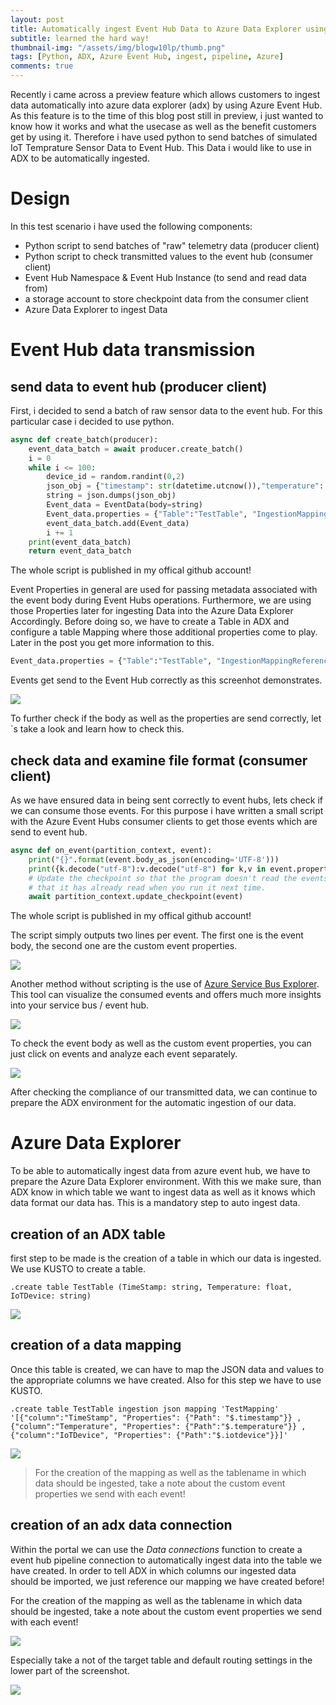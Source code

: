 ```yaml
---
layout: post
title: Automatically ingest Event Hub Data to Azure Data Explorer using Python
subtitle: learned the hard way!
thumbnail-img: "/assets/img/blogw10lp/thumb.png"
tags: [Python, ADX, Azure Event Hub, ingest, pipeline, Azure]
comments: true
---
```


Recently i came across a preview feature which allows customers to ingest data automatically into azure data explorer (adx) by using Azure Event Hub.
As this feature is to the time of this blog post still in preview, i just wanted to know how it works and what the usecase as well as the benefit customers get by using it. 
Therefore i have used python to send batches of simulated IoT Temprature Sensor Data to Event Hub. This Data i would like to use in ADX to be automatically ingested.

# Design

In this test scenario i have used the following components:
* Python script to send batches of "raw" telemetry data (producer client)
* Python script to check transmitted values to the event hub (consumer client)
* Event Hub Namespace & Event Hub Instance (to send and read data from)
* a storage account to store checkpoint data from the consumer client
* Azure Data Explorer to ingest Data

# Event Hub data transmission

## send data to event hub (producer client)

First, i decided to send a batch of raw sensor data to the event hub. For this particular case i decided to use python.


```python
async def create_batch(producer):
    event_data_batch = await producer.create_batch()
    i = 0
    while i <= 100:
        device_id = random.randint(0,2)
        json_obj = {"timestamp": str(datetime.utcnow()),"temperature": round(random.uniform(16.8,37.5),3), "iotdevice": str((device_id))}
        string = json.dumps(json_obj)
        Event_data = EventData(body=string)
        Event_data.properties = {"Table":"TestTable", "IngestionMappingReference":"TestMapping", "Format":"JSON", "Encoding":"UTF-8"}
        event_data_batch.add(Event_data)
        i += 1
    print(event_data_batch)
    return event_data_batch
```
The whole script is published in my offical github account!

Event Properties in general are used for passing metadata associated with the event body during Event Hubs operations. Furthermore, we are using those Properties later for ingesting Data into the Azure Data Explorer Accordingly. Before doing so, we have to create a Table in ADX and configure a table Mapping where those additional properties come to play. Later in the post you get more information to this.

```python
Event_data.properties = {"Table":"TestTable", "IngestionMappingReference":"TestMapping", "Format":"JSON", "Encoding":"UTF-8"}
```


Events get send to the Event Hub correctly as this screenhot demonstrates.

![](/assets/img/20210820/eventhubmessages.png) 

To further check if the body as well as the properties are send correctly, let´s take a look and learn how to check this.

## check data and examine file format (consumer client)

As we have ensured data in being sent correctly to event hubs, lets check if we can consume those events.
For this purpose i have written a small script with the Azure Event Hubs consumer clients to get those events which are send to event hub.

```python
async def on_event(partition_context, event):
    print("{}".format(event.body_as_json(encoding='UTF-8')))
    print({k.decode("utf-8"):v.decode("utf-8") for k,v in event.properties.items()})
    # Update the checkpoint so that the program doesn't read the events
    # that it has already read when you run it next time.
    await partition_context.update_checkpoint(event)

```
The whole script is published in my offical github account!

The script simply outputs two lines per event. The first one is the event body, the second one are the custom event properties.

![](/assets/img/20210820/resultconsumerclientjson.png)

Another method without scripting is the use of [Azure Service Bus Explorer](https://github.com/paolosalvatori/ServiceBusExplorer).
This tool can visualize the consumed events and offers much more insights into your service bus / event hub.

![](/assets/img/20210820/servicebusexploreroverview.png)

To check the event body as well as the custom event properties, you can just click on events and analyze each event separately.

![](/assets/img/20210820/servicebusexplorerevent.png)

After checking the compliance of our transmitted data, we can continue to prepare the ADX environment for the automatic ingestion of our data.

# Azure Data Explorer

To be able to automatically ingest data from azure event hub, we have to prepare the Azure Data Explorer environment. With this we make sure, than ADX know in which table we want to ingest data as well as it knows which data format our data has. This is a mandatory step to auto ingest data.

## creation of an ADX table

first step to be made is the creation of a table in which our data is ingested. We use KUSTO to create a table.

```kusto
.create table TestTable (TimeStamp: string, Temperature: float, IoTDevice: string)
```
![](/assets/img/20210820/adxcreatetable.png)

## creation of a data mapping

Once this table is created, we can have to map the JSON data and values to the appropriate columns we have created. Also for this step we have to use KUSTO.

```kusto
.create table TestTable ingestion json mapping 'TestMapping' '[{"column":"TimeStamp", "Properties": {"Path": "$.timestamp"}} ,{"column":"Temperature", "Properties": {"Path":"$.temperature"}} ,{"column":"IoTDevice", "Properties": {"Path":"$.iotdevice"}}]'
```

![](/assets/img/20210820/adxcreatemapping.png)


>For the creation of the mapping as well as the tablename in which data should be ingested, take a note about the custom event properties we send with each event!


## creation of an adx data connection

Within the portal we can use the *Data connections* function to create a event hub pipeline connection to automatically ingest data into the table we have created. In order to tell ADX in which columns our ingested data should be imported, we just reference our mapping we have created before!

For the creation of the mapping as well as the tablename in which data should be ingested, take a note about the custom event properties we send with each event!

![](/assets/img/20210820/adxdataconnectioncreate.png)

Especially take a not of the target table and default routing settings in the lower part of the screenshot. 

![](/assets/img/20210820/adxdataconnectioncreatedetail.png)


